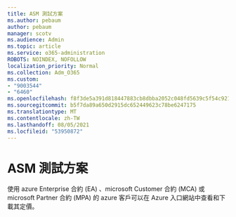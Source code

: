 ```yaml
---
title: ASM 測試方案
ms.author: pebaum
author: pebaum
manager: scotv
ms.audience: Admin
ms.topic: article
ms.service: o365-administration
ROBOTS: NOINDEX, NOFOLLOW
localization_priority: Normal
ms.collection: Adm_O365
ms.custom:
- "9003544"
- "6460"
ms.openlocfilehash: f8f3de5a391d818447883cb8dbba2052c048fd5639c5f54c921ef5247dc6d6a1
ms.sourcegitcommit: b5f7da89a650d2915dc652449623c78be6247175
ms.translationtype: MT
ms.contentlocale: zh-TW
ms.lasthandoff: 08/05/2021
ms.locfileid: "53950872"
---
```

# <a name="asms-test-solution"></a>ASM 測試方案

使用 azure Enterprise 合約 (EA) 、microsoft Customer 合約 (MCA) 或 microsoft Partner 合約 (MPA) 的 azure 客戶可以在 Azure 入口網站中查看和下載其定價。
